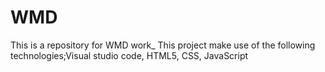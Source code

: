 # WMD
This is a repository for WMD work_
This project make use of the following technologies;Visual studio code, HTML5, CSS, JavaScript

